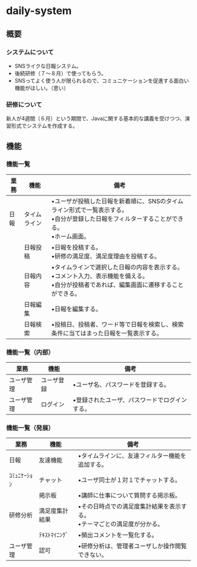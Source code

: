 # daily-system

## 概要
### システムについて
* SNSライクな日報システム。
* 後続研修（７～８月）で使ってもらう。
* SNSってよく使う人が限られるので、コミュニケーションを促進する面白い機能がほしい。（思い）

### 研修について
新人が4週間（６月）という期間で、Javaに関する基本的な講義を受けつつ、演習形式でシステムを作成する。

## 機能
### 機能一覧

|業務|機能|備考|
|---|---|---|
|日報|タイムライン|•ユーザが投稿した日報を新着順に、SNSのタイムライン形式で一覧表示する。<br>•自分が登録した日報をフィルターすることができる。<br>•ホーム画面。|
||日報投稿|•日報を投稿する。<br>•研修の満足度、満足度理由を投稿する。|
||日報内容|•タイムラインで選択した日報の内容を表示する。<br>•コメント入力、表示機能を備える。<br>•自分が投稿者であれば、編集画面に遷移することができる。|
||日報編集|•日報を編集する。|
||日報検索|•投稿日、投稿者、ワード等で日報を検索し、検索条件に当てはまった日報を一覧表示する。

### 機能一覧（内部）

|業務|機能|備考
|---|---|---
|ユーザ管理|ユーザ登録|•ユーザ名、パスワードを登録する。
|ユーザ管理|ログイン|•登録されたユーザ、パスワードでログインする。

### 機能一覧（発展）

|業務|機能|備考
|---|---|---
|日報|友達機能|•タイムラインに、友達フィルター機能を追加する。
|ｺﾐｭﾆｹｰｼｮﾝ|チャット|•ユーザ同士が１対１でチャットする。
||掲示板|•講師に仕事について質問する掲示板。
|研修分析|満足度集計結果|•その日時点での満足度集計結果を表示する。<br>•テーマごとの満足度が分かる。
||ﾃｷｽﾄﾏｲﾆﾝｸﾞ|•頻出コメントを一覧化する。
|ユーザ管理|認可|•研修分析は、管理者ユーザしか操作閲覧できない。
